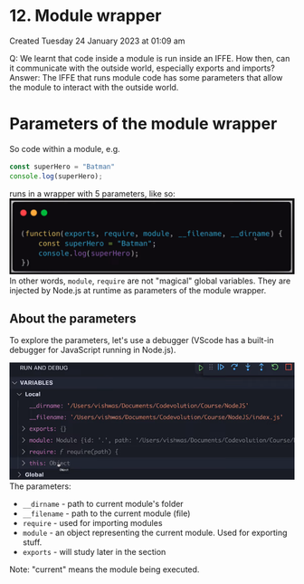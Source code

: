 # 12. Module wrapper
Created Tuesday 24 January 2023 at 01:09 am

Q: We learnt that code inside a module is run inside an IFFE. How then, can it communicate with the outside world, especially exports and imports?
Answer: The IFFE that runs module code has some parameters that allow the module to interact with the outside world.


# Parameters of the module wrapper
So code within a module, e.g.
```js
const superHero = "Batman"
console.log(superHero);
```
runs in a wrapper with 5 parameters, like so:
![](../../../../assets/12_Module_wrapper-image-1-6228faf7.png)
In other words, `module`, `require` are not "magical" global variables. They are injected by Node.js at runtime as parameters of the module wrapper.


## About the parameters
To explore the parameters, let's use a debugger (VScode has a built-in debugger for JavaScript running in Node.js).

![](../../../../assets/12_Module_wrapper-image-2-6228faf7.png)
The parameters:
- `__dirname` - path to current module's folder
- `__filename` - path to the current module (file)
- `require` - used for importing modules
- `module` - an object representing the current module. Used for exporting stuff.
- `exports` - will study later in the section

Note: "current" means the module being executed.
